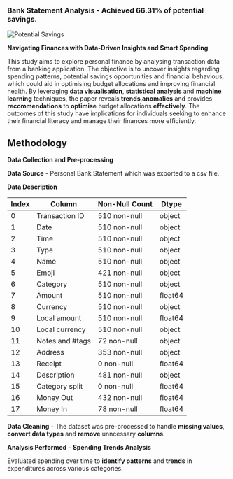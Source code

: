 ### Bank Statement Analysis - **Achieved 66.31% of potential savings.**

![Potential Savings](aeryllvon.github.io/bank-statement/potentitalsavingsvisual.png)

**Navigating Finances with Data-Driven Insights and Smart Spending**

This study aims to explore personal finance by analysing transaction data from a banking application. The objective is to uncover insights regarding spending  patterns, potential savings opportunities and financial behavious, which could aid in optimising budget allocations and improving financial health. By leveraging **data visualisation**, **statistical analysis** and **machine learning** techniques, the paper reveals **trends**,**anomalies** and provides **recommendations** to **optimise** budget allocations **effectively**. The outcomes of this study have implications for individuals seeking to enhance their financial literacy and manage their finances more efficiently.


## Methodology
**Data Collection and Pre-processing**

**Data Source** - Personal Bank Statement which was exported to a csv file.

**Data Description**

| Index | Column           | Non-Null Count | Dtype   |
|-------|------------------|----------------|---------|
| 0     | Transaction ID   | 510 non-null   | object  |
| 1     | Date             | 510 non-null   | object  |
| 2     | Time             | 510 non-null   | object  |
| 3     | Type             | 510 non-null   | object  |
| 4     | Name             | 510 non-null   | object  |
| 5     | Emoji            | 421 non-null   | object  |
| 6     | Category         | 510 non-null   | object  |
| 7     | Amount           | 510 non-null   | float64 |
| 8     | Currency         | 510 non-null   | object  |
| 9     | Local amount     | 510 non-null   | float64 |
| 10    | Local currency   | 510 non-null   | object  |
| 11    | Notes and #tags  | 72 non-null    | object  |
| 12    | Address          | 353 non-null   | object  |
| 13    | Receipt          | 0 non-null     | float64 |
| 14    | Description      | 481 non-null   | object  |
| 15    | Category split   | 0 non-null     | float64 |
| 16    | Money Out        | 432 non-null   | float64 |
| 17    | Money In         | 78 non-null    | float64 |


**Data Cleaning** - The dataset was pre-processed to handle **missing values**, **convert data types** and **remove** unncessary **columns**.

**Analysis Performed** - **Spending Trends Analysis** 

Evaluated spending over time to **identify patterns** and **trends** in expenditures across various categories.









